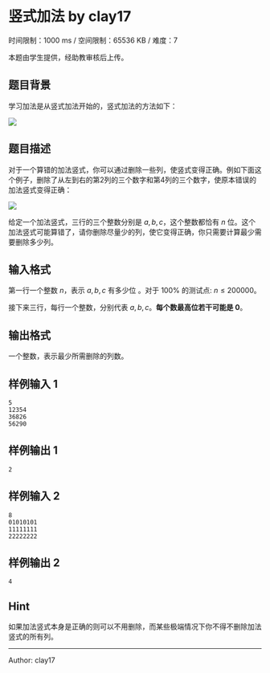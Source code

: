 # 竖式加法 by clay17

时间限制：1000 ms / 空间限制：65536 KB / 难度：7

本题由学生提供，经助教审核后上传。

## 题目背景

学习加法是从竖式加法开始的，竖式加法的方法如下：

![](https://z3.ax1x.com/2021/04/25/cxzMKf.png)

## 题目描述

对于一个算错的加法竖式，你可以通过删除一些列，使竖式变得正确。例如下面这个例子，删除了从左到右的第2列的三个数字和第4列的三个数字，使原本错误的加法竖式变得正确：

![](https://z3.ax1x.com/2021/04/25/cxzlqS.png)

给定一个加法竖式，三行的三个整数分别是 $a,b,c$，这个整数都恰有 $n$ 位。这个加法竖式可能算错了，请你删除尽量少的列，使它变得正确，你只需要计算最少需要删除多少列。

## 输入格式

第一行一个整数 $n$，表示 $a,b,c$ 有多少位 。对于 $100\%$ 的测试点: $n \le 200000$。

接下来三行，每行一个整数，分别代表 $a,b,c$。**每个数最高位若干可能是 $0$**。

## 输出格式

一个整数，表示最少所需删除的列数。

## 样例输入 1

    5
    12354
    36826
    56290

## 样例输出 1

    2

## 样例输入 2

    8
    01010101
    11111111
    22222222

## 样例输出 2

    4

## Hint

如果加法竖式本身是正确的则可以不用删除，而某些极端情况下你不得不删除加法竖式的所有列。

---

Author: clay17
